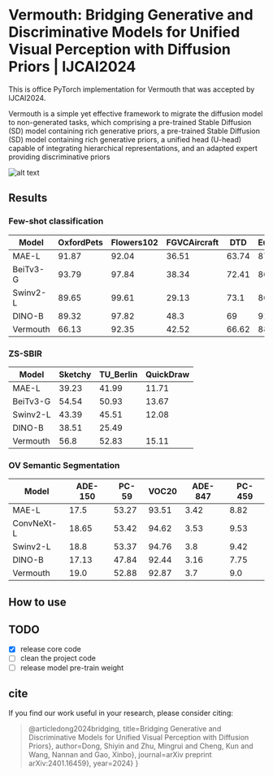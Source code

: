 # Vermouth: Bridging Generative and Discriminative Models for Unified Visual Perception with Diffusion Priors | IJCAI2024
This is office PyTorch implementation for Vermouth that was accepted by IJCAI2024.

Vermouth is a simple yet effective framework to migrate the diffusion model to non-generated tasks, which comprising a pre-trained Stable Diffusion (SD) model containing rich generative priors, a pre-trained Stable Diffusion (SD) model containing rich generative priors, a unified head (U-head) capable of integrating hierarchical representations, and an adapted expert providing discriminative priors

![alt text](https://s2.loli.net/2024/09/22/TExn2ZBQJU7KbNW.png)


## Results
### Few-shot classification
| Model |  OxfordPets   |  Flowers102  |  FGVCAircraft  |  DTD  |EuroSAT  |  StanfordCars  |  Food101  |  SUN397  |  Caltech101  |  UF101  |  ImageNet |
| - | - | - | - | - | - | - | - | - | - | - | - | 
MAE-L  | 91.87  | 92.04  | 36.51  | 63.74  | 87.39  | 24.15  | 59.31  | 62.08  | 94.45  | 76.55  | 39.74  | 66.17 
BeiTv3-G  | 93.79 | 97.84  | 38.34  | 72.41  | 86.11  | 62.58 | 74.42  | 71.57  | 96.9  | 84.38 | 86.95 | 78.66
Swinv2-L | 89.65  | 99.61 | 29.13  | 73.1 | 86.9  | 37.75  | 77.41 | 72.63 | 97.01 | 81.06  | 78.84  | 74.83
DINO-B  | 89.32  | 97.82  | 48.3 | 69  | 91.15 | 57.17  | 58.5  | 62.44  | 95.57  | 76.97  | 67.66  | 73.99 
Vermouth  | 66.13  | 92.35  | 42.52  | 66.62  | 88.93  | 51.05  | 45.78  | 58.09  | 95.83  | 70.49  | 55.89  | 66.74 

### ZS-SBIR
| Model | Sketchy | TU_Berlin | QuickDraw|
| - | - | - | - | 
| MAE-L | 39.23 | 41.99 | 11.71   |
|BeiTv3-G | 54.54 | 50.93 | 13.67 |
| Swinv2-L | 43.39 | 45.51 | 12.08 | 
| DINO-B | 38.51 | 25.49  ||10.15 | 
| Vermouth | 56.8 | 52.83 | 15.11 |
### OV Semantic Segmentation
| Model | ADE-150 | PC-59 | VOC20 | ADE-847 | PC-459|
| - | - | - | - | - | - | 
| MAE-L | 17.5 | 53.27 | 93.51 | 3.42 | 8.82 |
| ConvNeXt-L | 18.65 | 53.42 | 94.62 | 3.53 | 9.53 |
| Swinv2-L | 18.8| 53.37 | 94.76 | 3.8 | 9.42 |
| DINO-B | 17.13 | 47.84 | 92.44 | 3.16 | 7.75|
| Vermouth | 19.0 | 52.88 | 92.87 | 3.7 | 9.0|

## How to use


## TODO
- [x] release core code
- [ ] clean the project code 
- [ ] release model pre-train weight

## cite
If you find our work useful in your research, please consider citing:
> @articledong2024bridging,
  title=Bridging Generative and Discriminative Models for Unified Visual Perception with Diffusion Priors},
  author=Dong, Shiyin and Zhu, Mingrui and Cheng, Kun and Wang, Nannan and Gao, Xinbo},
  journal=arXiv preprint arXiv:2401.16459},
  year=2024}
}